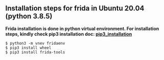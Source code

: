 ## Installation steps for frida in Ubuntu 20.04 (python 3.8.5)

__Frida installation is done in python virtual environment. For installation steps, kindly check pip3 installation doc: [pip3_installation](pip_installation.md)__

```
$ python3 -m vnev fridaenv
$ pip3 install wheel
$ pip3 install frida-tools

```
